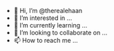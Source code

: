 - 👋 Hi, I’m @therealehaan
- 👀 I’m interested in ...
- 🌱 I’m currently learning ...
- 💞️ I’m looking to collaborate on ...
- 📫 How to reach me ...

<!---
therealehaan/therealehaan is a ✨ special ✨ repository because its `README.md` (this file) appears on your GitHub profile.
You can click the Preview link to take a look at your changes.
--->
